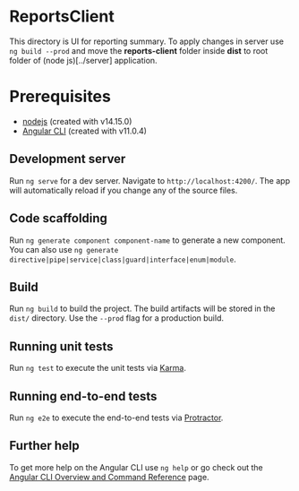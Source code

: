 # ReportsClient

This directory is UI for reporting summary. To apply changes in server use `ng build --prod` and move the **reports-client** folder inside **dist** to root folder of (node js)[../server] application.


# Prerequisites

- [nodejs](https://nodejs.org/en/) (created with v14.15.0)
- [Angular CLI](https://github.com/angular/angular-cli) (created with v11.0.4)

## Development server

Run `ng serve` for a dev server. Navigate to `http://localhost:4200/`. The app will automatically reload if you change any of the source files.

## Code scaffolding

Run `ng generate component component-name` to generate a new component. You can also use `ng generate directive|pipe|service|class|guard|interface|enum|module`.

## Build

Run `ng build` to build the project. The build artifacts will be stored in the `dist/` directory. Use the `--prod` flag for a production build.

## Running unit tests

Run `ng test` to execute the unit tests via [Karma](https://karma-runner.github.io).

## Running end-to-end tests

Run `ng e2e` to execute the end-to-end tests via [Protractor](http://www.protractortest.org/).

## Further help

To get more help on the Angular CLI use `ng help` or go check out the [Angular CLI Overview and Command Reference](https://angular.io/cli) page.
